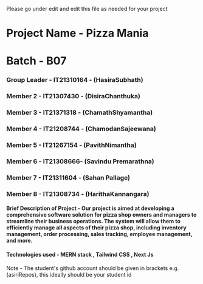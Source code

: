 Please go under edit and edit this file as needed for your project

# Project Name - Pizza Mania
# Batch - B07
### Group Leader - IT21310164 - (HasiraSubhath)
### Member 2 - IT21307430 - (DisiraChanthuka)
### Member 3 - IT21371318 - (ChamathShyamantha)
### Member 4 - IT21208744 - (ChamodanSajeewana)
### Member 5 - IT21267154 - (PavithNimantha)
### Member 6 - IT21308666- (Savindu Premarathna)
### Member 7 - IT21311604 - (Sahan Pallage)
### Member 8 - IT21308734 - (HarithaKannangara)

#### Brief Description of Project - Our project is aimed at developing a comprehensive software solution for pizza shop owners and managers to streamline their business operations. The system will allow them to efficiently manage all aspects of their pizza shop, including inventory management, order processing, sales tracking, employee management, and more.

#### Technologies used - MERN stack , Tailwind CSS , Next Js 

Note - The student's github account should be given in brackets e.g. (asiriRepos), this ideally should be your student id 

